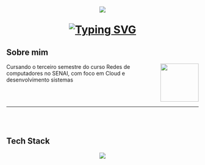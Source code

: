 <h1 align="center">
<img src= https://capsule-render.vercel.app/api?type=waving&height=300&color=487eef&text=JoãoT-dev&section=header&reversal=false&textBg=false&fontAlign=50&fontSize=75>


<a href="https://git.io/typing-svg"><img src="https://readme-typing-svg.herokuapp.com?font=inter&duration=3000&pause=1500&color=487EEF&center=true&vCenter=true&random=true&width=435&lines=Network+monitoring+%7C+Cloud" alt="Typing SVG" /></a>

## Sobre mim

<img align="right" height="100" src="https://projectpokemon.org/images/normal-sprite/giratina.gif">

Cursando o terceiro semestre do curso Redes de computadores no SENAI, com foco em Cloud e desenvolvimento sistemas

<br><br>

---

<br><br>
## Tech Stack


<p align="center">
<img src="https://skillicons.dev/icons?i=aws,azure,debian,linux,windows,discord,gmail,instagram,linkedin,notion,ubuntu,vscode">

</p>
